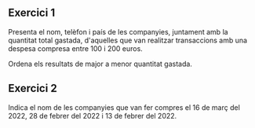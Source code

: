 ## Exercici 1
Presenta el nom, telèfon i país de les companyies, juntament amb la quantitat total gastada, 
d'aquelles que van realitzar transaccions amb una despesa compresa entre 100 i 200 euros. 

Ordena els resultats de major a menor quantitat gastada.


## Exercici 2
Indica el nom de les companyies que van fer compres el 16 de març del 2022, 28 de febrer del 2022 i 13 de febrer del 2022.
